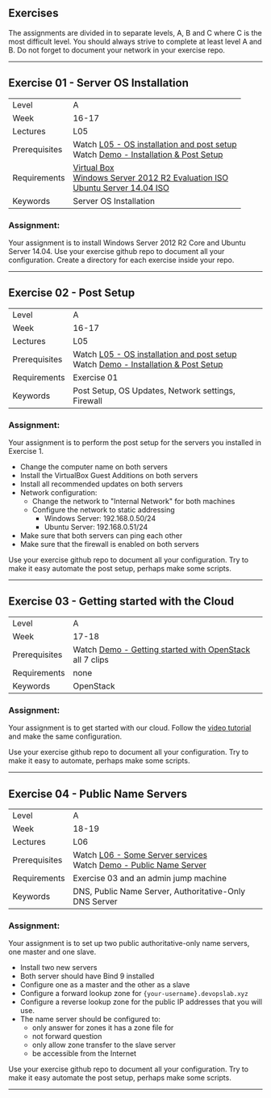 ## Exercises
The assignments are divided in to separate levels, A, B and C where C is the most difficult level. You should always strive to complete at least level A and B.
Do not forget to document your network in your exercise repo.

***

## Exercise 01 - Server OS Installation
|  |  |
| ------------- | ------------- |
| Level  | A  |
| Week | 16-17 |
| Lectures| L05 |
| Prerequisites| Watch [L05 - OS installation and post setup ](https://youtu.be/Yh_A6E9EaL8) <br /> Watch [Demo - Installation & Post Setup](https://youtu.be/cRTm7FO3w98) |
| Requirements | [Virtual Box](https://www.virtualbox.org/wiki/Downloads) <br /> [Windows Server 2012 R2 Evaluation ISO](https://www.microsoft.com/en-us/evalcenter/evaluate-windows-server-2012-r2) <br /> [Ubuntu Server 14.04 ISO](http://www.ubuntu.com/download/server) |
| Keywords| Server OS Installation |

### Assignment:
Your assignment is to install Windows Server 2012 R2 Core and Ubuntu Server 14.04. Use your exercise github repo to document all your configuration. Create a directory for each exercise inside your repo.

***

## Exercise 02 - Post Setup
|  |  |
| ------------- | ------------- |
| Level  | A  |
| Week | 16-17 |
| Lectures| L05 |
| Prerequisites| Watch [L05 - OS installation and post setup ](https://youtu.be/Yh_A6E9EaL8) <br /> Watch [Demo - Installation & Post Setup](https://youtu.be/cRTm7FO3w98) |
| Requirements | Exercise 01 |
| Keywords| Post Setup, OS Updates, Network settings, Firewall|

### Assignment:
Your assignment is to perform the post setup for the servers you installed in Exercise 1.

* Change the computer name on both servers
* Install the VirtualBox Guest Additions on both servers
* Install all recommended updates on both servers
* Network configuration:
  * Change the network to "Internal Network" for both machines
  * Configure the network to static addressing
    * Windows Server: 192.168.0.50/24
    * Ubuntu Server: 192.168.0.51/24
* Make sure that both servers can ping each other
* Make sure that the firewall is enabled on both servers

Use your exercise github repo to document all your configuration. Try to make it easy automate the post setup, perhaps make some scripts.

***

## Exercise 03 - Getting started with the Cloud
|  |  |
| ------------- | ------------- |
| Level  | A  |
| Week | 17-18 |
| Prerequisites| Watch [Demo - Getting started with OpenStack](https://youtu.be/gTN6iSopAvo?list=PLSWJPPj5sKmpd1_CvWzGsB8p6VdGFSEv1) all 7 clips |
| Requirements | none |
| Keywords| OpenStack |

### Assignment:
Your assignment is to get started with our cloud.
Follow the [video tutorial](https://coursepress.lnu.se/kurs/systemadministrationi/part-3-server-installation-and-operations/lab-cloud/) and make the same configuration.

Use your exercise github repo to document all your configuration. Try to make it easy to automate, perhaps make some scripts.

***

## Exercise 04 - Public Name Servers
|  |  |
| ------------- | ------------- |
| Level  | A  |
| Week | 18-19 |
| Lectures| L06 |
| Prerequisites|  Watch [L06 - Some Server services ](https://youtu.be/nIAOuSjVolo) <br /> Watch [Demo - Public Name Server](https://youtu.be/zk_b8ms-pvc) |
| Requirements |  Exercise 03 and an admin jump machine |
| Keywords| DNS, Public Name Server, Authoritative-Only DNS Server |

### Assignment:
Your assignment is to set up two public authoritative-only name servers, one master and one slave.

* Install two new servers
* Both server should have Bind 9 installed
* Configure one as a master and the other as a slave
* Configure a forward lookup zone for `{your-username}.devopslab.xyz`
* Configure a reverse lookup zone for the public IP addresses that you will use.
* The name server should be configured to:
  * only answer for zones it has a zone file for
  * not forward question
  * only allow zone transfer to the slave server
  * be accessible from the Internet

Use your exercise github repo to document all your configuration. Try to make it easy automate the post setup, perhaps make some scripts.

***
